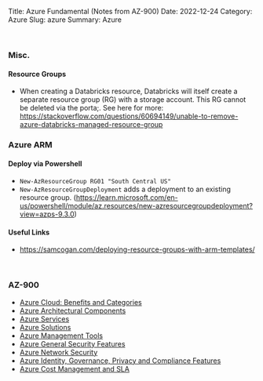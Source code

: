 Title: Azure Fundamental (Notes from AZ-900)
Date: 2022-12-24
Category: Azure
Slug: azure
Summary: Azure

<br>

### Misc.

#### Resource Groups

* When creating a Databricks resource, Databricks will itself create a separate resource group (RG) with a storage account. This RG cannot be deleted via the porta;. See here for more: https://stackoverflow.com/questions/60694149/unable-to-remove-azure-databricks-managed-resource-group

### Azure ARM

#### Deploy via Powershell

* `New-AzResourceGroup RG01 "South Central US"`
* `New-AzResourceGroupDeployment` adds a deployment to an existing resource group. (https://learn.microsoft.com/en-us/powershell/module/az.resources/new-azresourcegroupdeployment?view=azps-9.3.0)

#### Useful Links

* https://samcogan.com/deploying-resource-groups-with-arm-templates/

<br>

### AZ-900

* [Azure Cloud: Benefits and Categories]({filename}./azure_cloud_concepts.md)
* [Azure Architectural Components]({filename}./azure_architectural_components.md)
* [Azure Services]({filename}./azure_services.md)
* [Azure Solutions]({filename}./azure_solutions.md)
* [Azure Management Tools]({filename}./azure_management_tools.md)
* [Azure General Security Features]({filename}./azure_general_security_features.md)
* [Azure Network Security]({filename}./azure_network_security.md)
* [Azure Identity, Governance, Privacy and Compliance Features]({filename}./azure_identity_governance_privacy_compliance.md)
* [Azure Cost Management and SLA]({filename}./azure_cost_management_and_sla.md)
